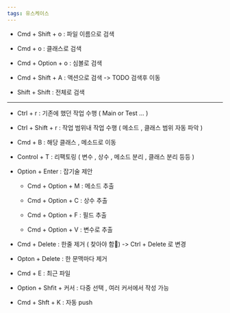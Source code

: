 ```yaml
---
tags: 유스케이스
---
```

- Cmd + Shift + o : 파일 이름으로 검색

- Cmd + o : 클래스로 검색

- Cmd + Option + o : 심볼로 검색

- Cmd + Shift + A : 액션으로 검색
	-> TODO 검색후 이동

- Shift + Shift : 전체로 검색

---

- Ctrl + r : 기존에 했던 작업 수행 ( Main or Test ... )

- Ctrl + Shift + r : 작업 범위내 작업 수행 ( 메소드 , 클래스 범위 자동 파악 )

- Cmd + B : 해당 클래스 , 메소드로 이동

- Control + T : 리팩토링 ( 변수 , 상수 , 메소드 분리 , 클래스 분리 등등 )

- Option + Enter : 잡기술 제안

	- Cmd + Option + M : 메소드 추출
	
	- Cmd + Option + C : 상수 추출
	
	- Cmd + Option + F : 필드 추출

	- Cmd + Option + V : 변수로 추출


- Cmd + Delete : 한줄 제거 ( 찾아야 함) -> Ctrl + Delete 로 변경

- Opton + Delete : 한 문맥마다 제거

- Cmd + E : 최근 파일 

- Option + Shfit + 커서 : 다중 선택 , 여러 커서에서 작성 가능

- Cmd + Shft + K : 자동 push


